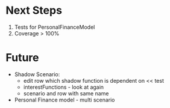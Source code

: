 # Next Steps
1. Tests for PersonalFinanceModel
2. Coverage > 100%

# Future
* Shadow Scenario:
  * edit row which shadow function is dependent on  << test
  * interestFunctions - look at again
  * scenario and row with same name
* Personal Finance model - multi scenario
